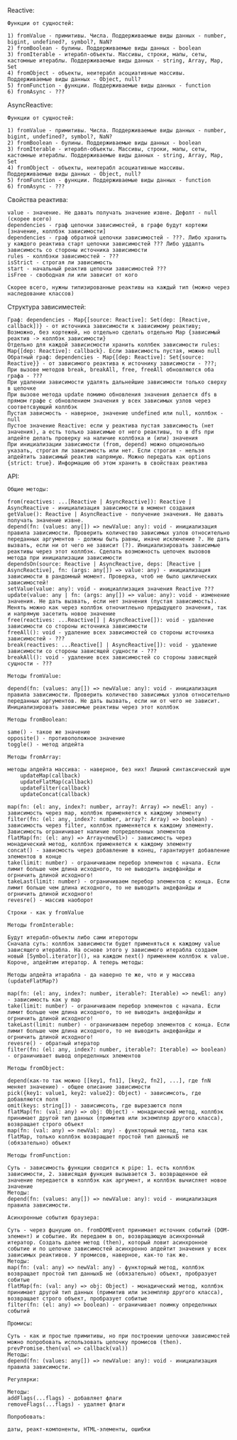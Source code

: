 Reactive:

    Функции от сущностей:

    1) fromValue - примитивы. Числа. Поддерживаемые виды данных - number, bigint, undefined?, symbol?, NaN?
    2) fromBoolean - булины. Поддерживаемые виды данных - boolean
    3) fromIterable - итерабл-объекты. Массивы, строки, мапы, сеты, кастомные итераблы. Поддерживаемые виды данных - string, Array, Map, Set
    4) fromObject - объекты, неитерабл асоциативные массивы. Поддерживаемые виды данных - Object, null?
    5) fromFunction - функции. Поддерживаемые виды данных - function
    6) fromAsync - ???

AsyncReactive:

    Функции от сущностей:

    1) fromValue - примитивы. Числа. Поддерживаемые виды данных - number, bigint, undefined?, symbol?, NaN?
    2) fromBoolean - булины. Поддерживаемые виды данных - boolean
    3) fromIterable - итерабл-объекты. Массивы, строки, мапы, сеты, кастомные итераблы. Поддерживаемые виды данных - string, Array, Map, Set
    4) fromObject - объекты, неитерабл асоциативные массивы. Поддерживаемые виды данных - Object, null?
    5) fromFunction - функции. Поддерживаемые виды данных - function
    6) fromAsync - ???

Свойства реактива:
    
    value - значение. Не давать получать значение извне. Дефолт - null (скорее всего)
    dependencies - граф цепочки зависимостей, в графе будут кортежи [значение, коллбэк зависимости]
    dependencies - граф обратной цепочки зависимостей - ???. Либо хранить у каждого реактива старт цепочки зависимостей ??? Либо уддалть зависимость со стороны источника зависимости
    rules - коллбэки зависимостей - ???
    isStrict - строгая ли зависимость
    start - начальный реактив цепочки зависимостей ???
    isFree - свободная ли или зависит от кого

    Скорее всего, нужны типизированные реактивы на каждый тип (можно через наследование классов)

Структура зависиместей:

    Граф: dependencies - Map{[source: Reactive]: Set(dep: [Reactive, callback])} - от источника зависимости к зависимому реактиву;
    Возможно, без кортежей, но отдельно сделать отдельно Map {зависимый реактив -> коллбэк зависимости}
    Отдельно для каждой зависисмости хранить коллбек зависимости rules: Map{[dep: Reactive]: callback}. Если зависимость пустая, можно null
    Обратный граф: dependencies - Map{[dep: Reactive]: Set{source: Reactive}} - от зависимого реактива к источнику зависимости - ???;
    При вызове методов break, breakAll, free, freeAll обновляются оба графа - ???
    При удалении зависимости удалять дальнейшие зависимости только сверху в цепочке
    При вызове метода update помимо обновления значения делается dfs в прямом графе с обновлением значения у всех зависимых узлов через соответсвующий коллбэк
    Пустая зависмость - наверное, значение undefined или null, коллбэк - null
    Пустое значение Reactive: если у реактива пустая зависимость (нет значения), а есть только зависимые от него реактивы, то в dfs при апдейте делать проверку на наличие коллбэка и (или) значения
    При инициализации зависимости (from, depend) можно опционольно указать, строгая ли зависимость или нет. Если строгая - нельзя апдейтить зависимый реактив напрямую. Можно передать как options {strict: true}. Информацию об этом хранить в свойствах реактива

API:

    Общие методы:

    from(reactives: ...[Reactive | AsyncReactive]): Reactive | AsyncReactive - инициализация зависимости в момент создания
    getValue(): Reactive | AsyncReactive - получение значения. Не давать получать значение извне.
    depend(fn: (values: any[]) => newValue: any): void - инициализация правила зависимости. Проверить количество зависимых узлов относительно переданных аргументов - должны быть равны, иначе исключение ?. Не дать вызвать, если ни от чего не зависит (?). Инициализировать зависимые реактивы через этот коллбэк. Сделать возможность цепочек вызовов метода при инициализации зависимости
    dependsOn(source: Reactive | AsyncReactive, deps: [Reactive | AsyncReactive], fn: (args: any[]) => value: any) - инициализация зависимости в рандомный момент. Проверка, чтоб не было циклических зависимостей!
    setValue(value: any): void - инициаллизация значения Reactive ???
    update(value: any | fn: (args: any[]) => value: any): void - изменение значения. Не дать вызвать, если нет значения (пустая зависимость). Менять можно как через коллбэк отночитлеьно предыдущего значения, так и напрямую засетить новое значение
    free(reactives: ...Reactive[] | AsyncReactive[]): void - удаление зависимости со стороны источника зависимости
    freeAll(): void - удаление всех зависимостей со стороны источника зависимостей - ???
    break(reactives: ...Reactive[] | AsyncReactive[]): void - удаление зависимости со стороны зависящей сущности - ???
    breakAll(): void - удаление всех зависимостей со стороны зависящей сущности - ???

    Методы fromValue:

    depend(fn: (values: any[]) => newValue: any): void - инициализация правила зависимости. Проверить количество зависимых узлов относительно переданных аргументов. Не дать вызвать, если ни от чего не зависит. Инициализировать зависимые реактивы через этот коллбэк

    Методы fromBoolean:

    same() - такое же значение
    opposite() - противоположное значение
    toggle() - метод апдейта

    Методы fromArray:

    методы апдейта массива: - наверное, без них! Лишний синтаксический шум
        updateMap(callback)
        updateFlatMap(callback)
        updateFilter(callback)
        updateConcat(callback)

    map(fn: (el: any, index?: number, array?: Array) => newEl: any) - зависимость через map, коллбэк применяется к каждому элементу
    filter(fn: (el: any, index?: number, array?: Array) => boolean) - зависимость через filter, коллбэк применяется к каждому элементу. Зависимость ограничивает наличие попределенных элементов
    flatMap(fn: (el: any) => Array<newEl>) - зависимость через монадический метод, коллбэк применяется к каждому элементу
    concat() - зависмость через добавление в конец, гарантирует добавление элементов в конце
    take(limit: number) - ограничиваем перебор элементов с начала. Если лимит больше чем длина исходного, то не выводить андефанйды и огрничить длиной исходного!
    takeLast(limit: number) - ограничиваем перебор элементов с конца. Если лимит больше чем длина исходного, то не выводить андефанйды и огрничить длиной исходного!
    revesre() - массив наоборот

    Строки - как у fromValue

    Методы fromInterable:

    Будут итерабл-объекты либо сами итероторы
    Сначала суть: коллбэк зависимости будет применяться к каждому value зависящего итерабла. На основе этого у зависимого итерабла создаем новый [Symbol.iterator](), на каждом next() применяем коллбэк к value. Короче, апдейтим итератор. А теперь методы:

    Методы апдейта итарабла - да наверно те же, что и у массива (updateFlatMap?)

    map(fn: (el: any, index?: number, iterable?: Iterable) => newEl: any) - зависимость как у map
    take(limit: number) - ограничиваем перебор элементов с начала. Если лимит больше чем длина исходного, то не выводить андефанйды и огрничить длиной исходного!
    takeLast(limit: number) - ограничиваем перебор элементов с конца. Если лимит больше чем длина исходного, то не выводить андефанйды и огрничить длиной исходного!
    revesre() - обратный итератор
    filter(fn: (el: any, index?: number, iterable?: Iterable) => boolean) - ограничивает вывод определнных элементов

    Методы fromObject:

    depend(как-то так можно [[key1, fn1], [key2, fn2], ...], где fnN меняет значение) - общее описание зависимости
    pick({key1: value1, key2: value2}: Object) - зависимсоть, где добавляются поля
    omit(keys: string[]) - зависимсоть, где вырезаются поля
    flatMap(fn: (val: any) => obj: Object) - монадический метод, коллбэк принимает другой тип данных (примитив или экземпляр другого класса), возвращает строго объект
    map(fn: (val: any) => newVal: any) - функторный метод, типа как flatMap, только коллбэк возвращает простой тип данныхБ не (обязательно) объект

    Методы fromFunction:

    Суть - зависимость функции сводится к pipe: 1. есть коллбэк зависимости, 2. зависящая функция вызывается 3. возвращенное ей значение передается в коллбэк как аргумент, и коллбэк вычисляет новое значение
    Методы:
    depend(fn: (values: any[]) => newValue: any): void - инициализация правила зависимости. 

    Асинхронные события браузера:

    Суть - через фцнуцию on. fromDOMEvent принимает источник событий (DOM-элемент) и событие. Их передаем в on, возвращающую асинхронный итератор. Создать далее метод (then), который ловит асинхронное событие и по цепочке зависимостей асинхронно апдейтит значения у всех зависимых реактивов. У промисов, наверное, как-то так же.
    Методы:
    map(fn: (val: any) => newVal: any) - функторный метод, коллбэк возвращает простой тип данныхБ не (обязательно) объект, пробразует собитые
    flatMap(fn: (val: any) => obj: Object) - монадический метод, коллбэк принимает другой тип данных (примитив или экземпляр другого класса), возвращает строго объект, пробразует собитые
    filter(fn: (el: any) => boolean) - ограничивает поимку определнных событий

    Промисы:

    Суть - как и простые примитивы, но при построении цепочки зависимостей можно попробовать использовать цепочку промисов (then). prevPromise.then(val => callback(val))
    Методы:
    depend(fn: (values: any[]) => newValue: any): void - инициализация правила зависимости.

    Регулярки:

    Методы:
    addFlags(...flags) - добавляет флаги
    removeFlags(...flags) - удаляет флаги

    Попробовать:

    даты, реакт-компоненты, HTML-элементы, ошибки
